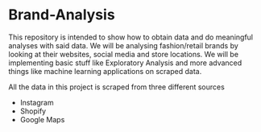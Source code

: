 # Brand-Analysis
This repository is intended to show how to obtain data and do meaningful analyses with said data. We will be analysing fashion/retail brands by looking at their websites, social media and store locations. 
We will be implementing basic stuff like Exploratory Analysis and more advanced things like machine learning applications on scraped data.

All the data in this project is scraped from three different sources
- Instagram
- Shopify
- Google Maps
